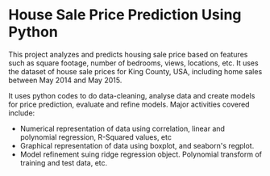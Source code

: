 # House Sale Price Prediction Using Python

This project analyzes and predicts housing sale price based on features such as square footage, number of bedrooms, views, locations, etc. It uses the dataset of house sale prices for King County, USA, including home sales between May 2014 and May 2015.

It uses python codes to do data-cleaning, analyse data and create models for price prediction, evaluate and refine models. Major activities covered include:
- Numerical representation of data using correlation, linear and polynomial regression, R-Squared values, etc
- Graphical representation of data using boxplot, and seaborn's regplot.
- Model refinement suing ridge regression object.
Polynomial transform of training and test data, etc.